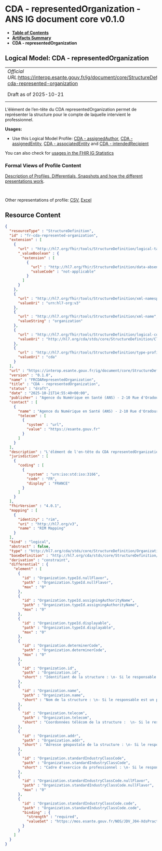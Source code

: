 # CDA - representedOrganization - ANS IG document core v0.1.0

* [**Table of Contents**](toc.md)
* [**Artifacts Summary**](artifacts.md)
* **CDA - representedOrganization**

## Logical Model: CDA - representedOrganization 

| | |
| :--- | :--- |
| *Official URL*:https://interop.esante.gouv.fr/ig/document/core/StructureDefinition/fr-cda-represented-organization | *Version*:0.1.0 |
| Draft as of 2025-10-21 | *Computable Name*:FRCDARepresentedOrganization |

 
L’élément de l’en-tête du CDA representedOrganization permet de représenter la structure pour le compte de laquelle intervient le professionnel. 

**Usages:**

* Use this Logical Model Profile: [CDA - assignedAuthor](StructureDefinition-fr-cda-assigned-author.md), [CDA - assignedEntity](StructureDefinition-fr-cda-assigned-entity.md), [CDA - associatedEntity](StructureDefinition-fr-cda-associated-entity.md) and [CDA - intendedRecipient](StructureDefinition-fr-cda-intended-recipient.md)

You can also check for [usages in the FHIR IG Statistics](https://packages2.fhir.org/xig/ans.document.fr.core|current/StructureDefinition/fr-cda-represented-organization)

### Formal Views of Profile Content

 [Description of Profiles, Differentials, Snapshots and how the different presentations work](http://build.fhir.org/ig/FHIR/ig-guidance/readingIgs.html#structure-definitions). 

 

Other representations of profile: [CSV](StructureDefinition-fr-cda-represented-organization.csv), [Excel](StructureDefinition-fr-cda-represented-organization.xlsx) 



## Resource Content

```json
{
  "resourceType" : "StructureDefinition",
  "id" : "fr-cda-represented-organization",
  "extension" : [
    {
      "url" : "http://hl7.org/fhir/tools/StructureDefinition/logical-target",
      "_valueBoolean" : {
        "extension" : [
          {
            "url" : "http://hl7.org/fhir/StructureDefinition/data-absent-reason",
            "valueCode" : "not-applicable"
          }
        ]
      }
    },
    {
      "url" : "http://hl7.org/fhir/tools/StructureDefinition/xml-namespace",
      "valueUri" : "urn:hl7-org:v3"
    },
    {
      "url" : "http://hl7.org/fhir/tools/StructureDefinition/xml-name",
      "valueString" : "organization"
    },
    {
      "url" : "http://hl7.org/fhir/tools/StructureDefinition/logical-container",
      "valueUri" : "http://hl7.org/cda/stds/core/StructureDefinition/ClinicalDocument"
    },
    {
      "url" : "http://hl7.org/fhir/tools/StructureDefinition/type-profile-style",
      "valueUri" : "cda"
    }
  ],
  "url" : "https://interop.esante.gouv.fr/ig/document/core/StructureDefinition/fr-cda-represented-organization",
  "version" : "0.1.0",
  "name" : "FRCDARepresentedOrganization",
  "title" : "CDA - representedOrganization",
  "status" : "draft",
  "date" : "2025-10-21T14:55:40+00:00",
  "publisher" : "Agence du Numérique en Santé (ANS) - 2-10 Rue d'Oradour-sur-Glane, 75015 Paris",
  "contact" : [
    {
      "name" : "Agence du Numérique en Santé (ANS) - 2-10 Rue d'Oradour-sur-Glane, 75015 Paris",
      "telecom" : [
        {
          "system" : "url",
          "value" : "https://esante.gouv.fr"
        }
      ]
    }
  ],
  "description" : "L'élément de l'en-tête du CDA representedOrganization permet de représenter la structure pour le compte de laquelle intervient le professionnel.",
  "jurisdiction" : [
    {
      "coding" : [
        {
          "system" : "urn:iso:std:iso:3166",
          "code" : "FR",
          "display" : "FRANCE"
        }
      ]
    }
  ],
  "fhirVersion" : "4.0.1",
  "mapping" : [
    {
      "identity" : "rim",
      "uri" : "http://hl7.org/v3",
      "name" : "RIM Mapping"
    }
  ],
  "kind" : "logical",
  "abstract" : false,
  "type" : "http://hl7.org/cda/stds/core/StructureDefinition/Organization",
  "baseDefinition" : "http://hl7.org/cda/stds/core/StructureDefinition/Organization",
  "derivation" : "constraint",
  "differential" : {
    "element" : [
      {
        "id" : "Organization.typeId.nullFlavor",
        "path" : "Organization.typeId.nullFlavor",
        "max" : "0"
      },
      {
        "id" : "Organization.typeId.assigningAuthorityName",
        "path" : "Organization.typeId.assigningAuthorityName",
        "max" : "0"
      },
      {
        "id" : "Organization.typeId.displayable",
        "path" : "Organization.typeId.displayable",
        "max" : "0"
      },
      {
        "id" : "Organization.determinerCode",
        "path" : "Organization.determinerCode",
        "max" : "0"
      },
      {
        "id" : "Organization.id",
        "path" : "Organization.id",
        "short" : "Identifiant de la structure : \n- Si le responsable est un professionnel : Identifiant de la structure pour le compte de laquelle intervient le professionnel. \n- Si le responsable est un SNR : SIREN de l'éditeur. \n- Si le responsable est le DP : Identifiant du DP."
      },
      {
        "id" : "Organization.name",
        "path" : "Organization.name",
        "short" : "Nom de la structure : \n- Si le responsable est un professionnel : Nom de la structure. \n- Si le responsable est un SNR : Nom de l'éditeur. \n- Si le responsable est le DP : Dossier Pharmaceutique."
      },
      {
        "id" : "Organization.telecom",
        "path" : "Organization.telecom",
        "short" : "Coordonnées télécom de la structure :  \n- Si le responsable est un professionnel : Coordonnées télécom de la structure. \n- Si le responsable est un SNR : non renseigné. \n- Si le responsable est le DP : non renseigné."
      },
      {
        "id" : "Organization.addr",
        "path" : "Organization.addr",
        "short" : "Adresse géopostale de la structure : \n- Si le responsable est un professionnel : Adresse géopostale de la structure. \n- Si le responsable est un SNR : non renseigné. \n- Si le responsable est le DP : non renseigné."
      },
      {
        "id" : "Organization.standardIndustryClassCode",
        "path" : "Organization.standardIndustryClassCode",
        "short" : "Cadre d'exercice du professionnel : \n- Si le responsable est un professionnel : Cadre d'exercice. \n- Si le responsable est un SNR : non renseigné. \n- Si le responsable est le DP : non renseigné."
      },
      {
        "id" : "Organization.standardIndustryClassCode.nullFlavor",
        "path" : "Organization.standardIndustryClassCode.nullFlavor",
        "max" : "0"
      },
      {
        "id" : "Organization.standardIndustryClassCode.code",
        "path" : "Organization.standardIndustryClassCode.code",
        "binding" : {
          "strength" : "required",
          "valueSet" : "https://mos.esante.gouv.fr/NOS/JDV_J04-XdsPracticeSettingCode-CISIS/FHIR/JDV-J04-XdsPracticeSettingCode-CISIS"
        }
      }
    ]
  }
}

```
